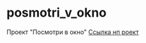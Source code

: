 # posmotri_v_okno
Проект "Посмотри в окно"
[Ссылка нп роект](git@github.com:Tatiana-Puzina/posmotri_v_okno.git) 
